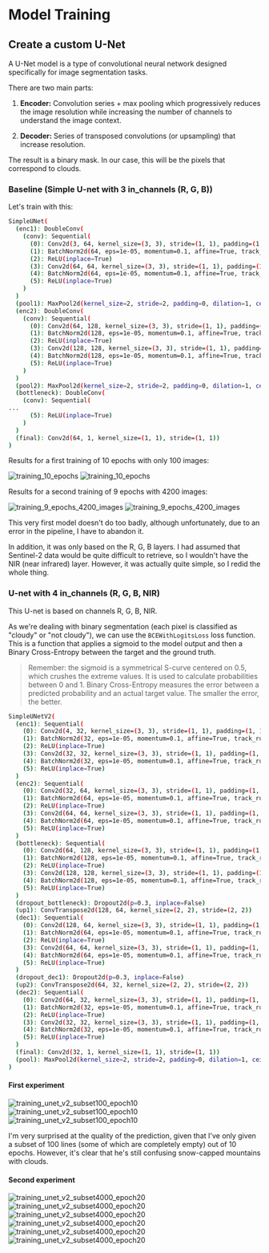 # Model Training

## Create a custom U-Net

A U-Net model is a type of convolutional neural network designed specifically for image segmentation tasks.

There are two main parts:

1. **Encoder:**
   Convolution series + max pooling which progressively reduces the image resolution while increasing the number of channels to understand the image context.

2. **Decoder:**
   Series of transposed convolutions (or upsampling) that increase resolution.

The result is a binary mask. In our case, this will be the pixels that correspond to clouds.

### Baseline (Simple U-net with 3 in_channels (R, G, B))

Let's train with this:

```bash
SimpleUNet(
  (enc1): DoubleConv(
    (conv): Sequential(
      (0): Conv2d(3, 64, kernel_size=(3, 3), stride=(1, 1), padding=(1, 1))
      (1): BatchNorm2d(64, eps=1e-05, momentum=0.1, affine=True, track_running_stats=True)
      (2): ReLU(inplace=True)
      (3): Conv2d(64, 64, kernel_size=(3, 3), stride=(1, 1), padding=(1, 1))
      (4): BatchNorm2d(64, eps=1e-05, momentum=0.1, affine=True, track_running_stats=True)
      (5): ReLU(inplace=True)
    )
  )
  (pool1): MaxPool2d(kernel_size=2, stride=2, padding=0, dilation=1, ceil_mode=False)
  (enc2): DoubleConv(
    (conv): Sequential(
      (0): Conv2d(64, 128, kernel_size=(3, 3), stride=(1, 1), padding=(1, 1))
      (1): BatchNorm2d(128, eps=1e-05, momentum=0.1, affine=True, track_running_stats=True)
      (2): ReLU(inplace=True)
      (3): Conv2d(128, 128, kernel_size=(3, 3), stride=(1, 1), padding=(1, 1))
      (4): BatchNorm2d(128, eps=1e-05, momentum=0.1, affine=True, track_running_stats=True)
      (5): ReLU(inplace=True)
    )
  )
  (pool2): MaxPool2d(kernel_size=2, stride=2, padding=0, dilation=1, ceil_mode=False)
  (bottleneck): DoubleConv(
    (conv): Sequential(
...
      (5): ReLU(inplace=True)
    )
  )
  (final): Conv2d(64, 1, kernel_size=(1, 1), stride=(1, 1))
)
```

Results for a first training of 10 epochs with only 100 images:

![training_10_epochs](images/training_10_epochs_0.png)
![training_10_epochs](images/training_10_epochs_2.png)

Results for a second training of 9 epochs with 4200 images:

![training_9_epochs_4200_images](images/training_subset4200_epoch9_0.png)
![training_9_epochs_4200_images](images/training_subset4200_epoch9_4.png)

This very first model doesn't do too badly, although unfortunately, due to an error in the pipeline, I have to abandon it.

In addition, it was only based on the R, G, B layers. I had assumed that Sentinel-2 data would be quite difficult to retrieve, so I wouldn't have the NIR (near infrared) layer.
However, it was actually quite simple, so I redid the whole thing.

### U-net with 4 in_channels (R, G, B, NIR)

This U-net is based on channels R, G, B, NIR.

As we're dealing with binary segmentation (each pixel is classified as "cloudy" or "not cloudy"), we can use the `BCEWithLogitsLoss` loss function.
This is a function that applies a sigmoid to the model output and then a Binary Cross-Entropy between the target and the ground truth.

> Remember: the sigmoid is a symmetrical S-curve centered on 0.5, which crushes the extreme values. It is used to calculate probabilities between 0 and 1.
> Binary Cross-Entropy measures the error between a predicted probability and an actual target value. The smaller the error, the better.

```bash
SimpleUNetV2(
  (enc1): Sequential(
    (0): Conv2d(4, 32, kernel_size=(3, 3), stride=(1, 1), padding=(1, 1))
    (1): BatchNorm2d(32, eps=1e-05, momentum=0.1, affine=True, track_running_stats=True)
    (2): ReLU(inplace=True)
    (3): Conv2d(32, 32, kernel_size=(3, 3), stride=(1, 1), padding=(1, 1))
    (4): BatchNorm2d(32, eps=1e-05, momentum=0.1, affine=True, track_running_stats=True)
    (5): ReLU(inplace=True)
  )
  (enc2): Sequential(
    (0): Conv2d(32, 64, kernel_size=(3, 3), stride=(1, 1), padding=(1, 1))
    (1): BatchNorm2d(64, eps=1e-05, momentum=0.1, affine=True, track_running_stats=True)
    (2): ReLU(inplace=True)
    (3): Conv2d(64, 64, kernel_size=(3, 3), stride=(1, 1), padding=(1, 1))
    (4): BatchNorm2d(64, eps=1e-05, momentum=0.1, affine=True, track_running_stats=True)
    (5): ReLU(inplace=True)
  )
  (bottleneck): Sequential(
    (0): Conv2d(64, 128, kernel_size=(3, 3), stride=(1, 1), padding=(1, 1))
    (1): BatchNorm2d(128, eps=1e-05, momentum=0.1, affine=True, track_running_stats=True)
    (2): ReLU(inplace=True)
    (3): Conv2d(128, 128, kernel_size=(3, 3), stride=(1, 1), padding=(1, 1))
    (4): BatchNorm2d(128, eps=1e-05, momentum=0.1, affine=True, track_running_stats=True)
    (5): ReLU(inplace=True)
  )
  (dropout_bottleneck): Dropout2d(p=0.3, inplace=False)
  (up1): ConvTranspose2d(128, 64, kernel_size=(2, 2), stride=(2, 2))
  (dec1): Sequential(
    (0): Conv2d(128, 64, kernel_size=(3, 3), stride=(1, 1), padding=(1, 1))
    (1): BatchNorm2d(64, eps=1e-05, momentum=0.1, affine=True, track_running_stats=True)
    (2): ReLU(inplace=True)
    (3): Conv2d(64, 64, kernel_size=(3, 3), stride=(1, 1), padding=(1, 1))
    (4): BatchNorm2d(64, eps=1e-05, momentum=0.1, affine=True, track_running_stats=True)
    (5): ReLU(inplace=True)
  )
  (dropout_dec1): Dropout2d(p=0.3, inplace=False)
  (up2): ConvTranspose2d(64, 32, kernel_size=(2, 2), stride=(2, 2))
  (dec2): Sequential(
    (0): Conv2d(64, 32, kernel_size=(3, 3), stride=(1, 1), padding=(1, 1))
    (1): BatchNorm2d(32, eps=1e-05, momentum=0.1, affine=True, track_running_stats=True)
    (2): ReLU(inplace=True)
    (3): Conv2d(32, 32, kernel_size=(3, 3), stride=(1, 1), padding=(1, 1))
    (4): BatchNorm2d(32, eps=1e-05, momentum=0.1, affine=True, track_running_stats=True)
    (5): ReLU(inplace=True)
  )
  (final): Conv2d(32, 1, kernel_size=(1, 1), stride=(1, 1))
  (pool): MaxPool2d(kernel_size=2, stride=2, padding=0, dilation=1, ceil_mode=False)
)
```

#### First experiment

![training_unet_v2_subset100_epoch10](images/training_unet_v2_subset100_epoch10_loss.png)
![training_unet_v2_subset100_epoch10](images/training_unet_v2_subset100_epoch10_0.png)
![training_unet_v2_subset100_epoch10](images/training_unet_v2_subset100_epoch10_1.png)

I'm very surprised at the quality of the prediction, given that I've only given a subset of 100 lines (some of which are completely empty) out of 10 epochs.
However, it's clear that he's still confusing snow-capped mountains with clouds.

#### Second experiment

![training_unet_v2_subset4000_epoch20](images/training_unet_v2_subset4000_epoch20_loss.png)
![training_unet_v2_subset4000_epoch20](images/training_unet_v2_subset4000_epoch20_0.png)
![training_unet_v2_subset4000_epoch20](images/training_unet_v2_subset4000_epoch20_1.png)
![training_unet_v2_subset4000_epoch20](images/training_unet_v2_subset4000_epoch20_2.png)
![training_unet_v2_subset4000_epoch20](images/training_unet_v2_subset4000_epoch20_3.png)
![training_unet_v2_subset4000_epoch20](images/training_unet_v2_subset4000_epoch20_4.png)
